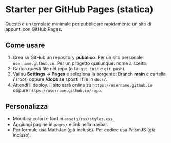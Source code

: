# Starter per GitHub Pages (statica)
Questo è un template minimale per pubblicare rapidamente un sito di appunti con GitHub Pages.

## Come usare
1. Crea su GitHub un repository **pubblico**. Per un sito personale: `username.github.io`. Per un progetto qualunque: nome a scelta.
2. Carica questi file nel repo (o fai `git init` e `git push`).
3. Vai su **Settings → Pages** e seleziona la sorgente: Branch **main** e cartella **/** (root) oppure **/docs** se sposti i file in `docs/`.
4. Attendi il deploy. Il sito sarà online su `https://username.github.io` oppure `https://username.github.io/repo`.

## Personalizza
- Modifica colori e font in `assets/css/styles.css`.
- Aggiungi pagine in `pages/` e link nella navbar.
- Per formule usa MathJax (già incluso). Per codice usa PrismJS (già incluso).
